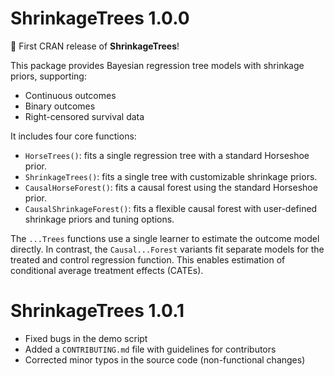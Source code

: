 # ShrinkageTrees 1.0.0

🎉 First CRAN release of **ShrinkageTrees**!

This package provides Bayesian regression tree models with shrinkage priors, supporting:
- Continuous outcomes
- Binary outcomes
- Right-censored survival data

It includes four core functions:
- `HorseTrees()`: fits a single regression tree with a standard Horseshoe prior.
- `ShrinkageTrees()`: fits a single tree with customizable shrinkage priors.
- `CausalHorseForest()`: fits a causal forest using the standard Horseshoe prior.
- `CausalShrinkageForest()`: fits a flexible causal forest with user-defined shrinkage priors and tuning options.

The `...Trees` functions use a single learner to estimate the outcome model directly. In contrast, the `Causal...Forest` variants fit separate models for the treated and control regression function. This enables estimation of conditional average treatment effects (CATEs).

# ShrinkageTrees 1.0.1

- Fixed bugs in the demo script  
- Added a `CONTRIBUTING.md` file with guidelines for contributors  
- Corrected minor typos in the source code (non-functional changes)  